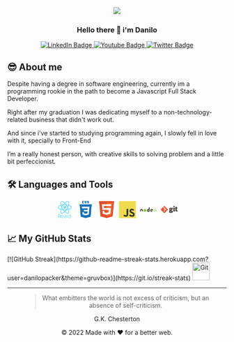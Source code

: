 <div id="header" align="center">
  <img src="https://media.giphy.com/media/7VHOHdFAYRF0qUYEht/giphy.gif" width="200"/>
  <h3 align="center">Hello there 👋 i'm Danilo </h3>
</div>
<div id="badges" align="center">
  <a href="your-linkedin-URL">
    <img src="https://img.shields.io/badge/LinkedIn-blue?style=for-the-badge&logo=linkedin&logoColor=white" alt="LinkedIn Badge"/>
  </a>
  <a href="your-youtube-URL">
    <img src="https://img.shields.io/badge/YouTube-red?style=for-the-badge&logo=youtube&logoColor=white" alt="Youtube Badge"/>
  </a>
  <a href="your-twitter-URL">
    <img src="https://img.shields.io/badge/Twitter-blue?style=for-the-badge&logo=twitter&logoColor=white" alt="Twitter Badge"/>
  </a>
</div>

<div id="about-me">
  <h2>😎 About me </h2>
  <p>Despite having a degree in software engineering, currently im a programming rookie in the path to become a Javascript Full Stack Developer.</p>
  <p>Right after my graduation I was dedicating myself to a non-technology-related business that didn't work out.</p>
  <p>And since i’ve started to studying programming again, I slowly fell in love with it, specially to Front-End</p>
  <p>I’m a really honest person, with creative skills to solving problem and a little bit perfeccionist.</p>
</div>

<div id="Skills">
  <h2>🛠️ Languages and Tools</h2>
  <div id="tools-icons" align="center">
    <img src="https://github.com/devicons/devicon/blob/master/icons/react/react-original-wordmark.svg" title="React" alt="React" width="40" height="40"/>&nbsp;
    <img src="https://github.com/devicons/devicon/blob/master/icons/css3/css3-plain-wordmark.svg"  title="CSS3" alt="CSS" width="40" height="40"/>&nbsp;
    <img src="https://github.com/devicons/devicon/blob/master/icons/html5/html5-original.svg" title="HTML5" alt="HTML" width="40" height="40"/>&nbsp;
    <img src="https://github.com/devicons/devicon/blob/master/icons/javascript/javascript-original.svg" title="JavaScript" alt="JavaScript" width="40" height="40"/>&nbsp;
    <img src="https://github.com/devicons/devicon/blob/master/icons/nodejs/nodejs-original-wordmark.svg" title="NodeJS" alt="NodeJS" width="40" height="40"/>&nbsp;
    <img src="https://github.com/devicons/devicon/blob/master/icons/git/git-original-wordmark.svg" title="Git" **alt="Git" width="40" height="40"/>
  </div>
</div>

<div id="github">
  <h2>📈 My GitHub Stats </h2>
  <div>
    [![GitHub Streak](https://github-readme-streak-stats.herokuapp.com?user=danilopacker&theme=gruvbox)](https://git.io/streak-stats)
    <img src="https://github-readme-streak-stats.herokuapp.com?user=danilopacker&theme=gruvbox" title="Git" **alt="Git" width="40" height="40"/>
  </div>
</div>

---
<div id="quote" align="center">
  <figure>
    <blockquote>
        <p>What embitters the world is not excess of criticism, but an absence of self-criticism.</p>
    </blockquote>
    <figcaption>G.K. Chesterton </figcaption>
  </figure>
</div>
<p align="center"> © 2022 Made with ❤️ for a better web. </p>
<p align="center">
</p>


  <!--
**danilopacker/danilopacker** is a ✨ _special_ ✨ repository because its `README.md` (this file) appears on your GitHub profile.

Here are some ideas to get you started:

- 🔭 I’m currently working on ...
- 🌱 I’m currently learning ...
- 👯 I’m looking to collaborate on ...
- 🤔 I’m looking for help with ...
- 💬 Ask me about ...
- 📫 How to reach me: ...
- 😄 Pronouns: ...
- ⚡ Fun fact: ...
-->
